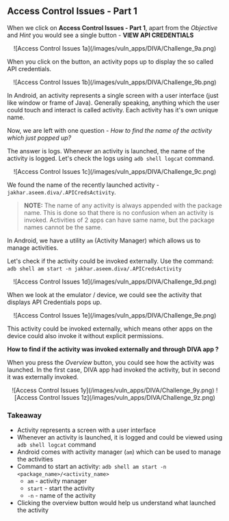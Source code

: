 ## Access Control Issues - Part 1

When we click on **Access Control Issues - Part 1**, apart from the *Objective* and *Hint* you would see a single button - **VIEW API CREDENTIALS**

<center>![Access Control Issues 1a](/images/vuln_apps/DIVA/Challenge_9a.png)</center>

When you click on the button, an activity pops up to display the so called API credentials.

<center>![Access Control Issues 1b](/images/vuln_apps/DIVA/Challenge_9b.png)</center>

In Android, an activity represents a single screen with a user interface (just like window or frame of Java). Generally speaking, anything which the user could touch and interact is called activity. Each activity has it's own unique name.

Now, we are left with one question - *How to find the name of the activity which just popped up?*

The answer is logs. Whenever an activity is launched, the name of the activity is logged. Let's check the logs using `adb shell logcat` command.

<center>![Access Control Issues 1c](/images/vuln_apps/DIVA/Challenge_9c.png)</center>

We found the name of the recently launched activity - `jakhar.aseem.diva/.APICredsActivity`.

> **NOTE:** The name of any activity is always appended with the package name. This is done so that there is no confusion when an activity is invoked. Activities of 2 apps can have same name, but the package names cannot be the same.

In Android, we have a utility `am` (Activity Manager) which allows us to manage activities.

Let's check if the activity could be invoked externally. Use the command: `adb shell am start -n jakhar.aseem.diva/.APICredsActivity`

<center>![Access Control Issues 1d](/images/vuln_apps/DIVA/Challenge_9d.png)</center>

When we look at the emulator / device, we could see the activity that displays API Credentials pops up.

<center>![Access Control Issues 1e](/images/vuln_apps/DIVA/Challenge_9e.png)</center>

This activity could be invoked externally, which means other apps on the device could also invoke it without explicit permissions.

**How to find if the activity was invoked externally and through DIVA app ?**

When you press the *Overview* button, you could see how the activity was launched. In the first case, DIVA app had invoked the activity, but in second it was externally invoked.

<center>![Access Control Issues 1y](/images/vuln_apps/DIVA/Challenge_9y.png) ![Access Control Issues 1z](/images/vuln_apps/DIVA/Challenge_9z.png)</center>

### Takeaway

- Activity represents a screen with a user interface
- Whenever an activity is launched, it is logged and could be viewed using `adb shell logcat` command
- Android comes with activity manager (`am`) which can be used to manage the activities
- Command to start an activity: `adb shell am start -n <package_name>/<activity_name>`
  - `am` - activity manager
  - `start` - start the activity
  - `-n` - name of the activity
- Clicking the overview button would help us understand what launched the activity
